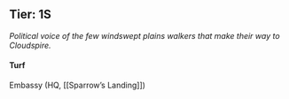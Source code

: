 ---
---

## Tier: 1S
*Political voice of the few windswept plains walkers that make their way to Cloudspire.*

#### **Turf**
Embassy (HQ, [[Sparrow’s Landing]])